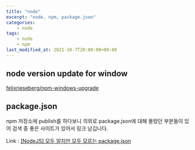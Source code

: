 ```yaml
---
title: "node"
excerpt: "node, npm, package.json"
categories:
    - node
tags:
    - node
    - npm
last_modified_at: 2021-10-7T20:00:00+09:00
---
```


## node version update for window
[felixrieseberg/npm-windows-upgrade](https://github.com/felixrieseberg/npm-windows-upgrade)


## package.json
npm 저장소에 publish를 하다보니 의외로 package.json에 대해 몰랐던 부분들이 있어 검색 중 좋은 사이트가 있어서 링크 남깁니다.  
  
Link : [[NodeJS] 모두 알지만 모두 모르는 package.json](https://programmingsummaries.tistory.com/385)